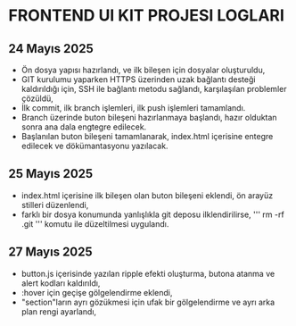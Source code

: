 # FRONTEND UI KIT PROJESI LOGLARI
## 24 Mayıs 2025

- Ön dosya yapısı hazırlandı, ve ilk bileşen için dosyalar oluşturuldu,
- GIT kurulumu yaparken HTTPS üzerinden uzak bağlantı desteği kaldırıldığı için, SSH ile bağlantı metodu sağlandı, karşılaşılan problemler çözüldü,
- İlk commit, ilk branch işlemleri, ilk push işlemleri tamamlandı.
- Branch üzerinde buton bileşeni hazırlanmaya başlandı, hazır olduktan sonra ana dala engtegre edilecek.
- Başlanılan buton bileşeni tamamlanarak, index.html içerisine entegre edilecek ve dökümantasyonu yazılacak.

## 25 Mayıs 2025
 
- index.html içerisine ilk bileşen olan buton bileşeni eklendi, ön arayüz stilleri düzenlendi,
- farklı bir dosya konumunda yanlışlıkla git deposu ilklendirilirse, 
''' rm -rf .git '''
komutu ile düzeltilmesi uygulandı.


## 27 Mayıs 2025
 
- button.js içerisinde yazılan ripple efekti oluşturma, butona atanma ve alert kodları kaldırıldı,
- :hover için geçişe gölgelendirme eklendi,
- "section"ların ayrı gözükmesi için ufak bir gölgelendirme ve ayrı arka plan rengi ayarlandı,
